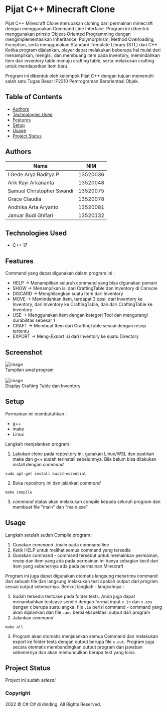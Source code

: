 # Pijat C++ Minecraft Clone
Pijat C++ Minecraft Clone merupakan cloning dari permainan minecraft dengan menggunakan Command Line Interface.
Program ini dibentuk menggunakan prinsip Object-Oriented Programming dengan mengimplementasikan Inheritance, Polymorphism, Method Overloading, Exception, serta menggunakan Standard Template Library (STL) dari C++. Ketika program dijalankan, player dapat melakukan beberapa hal mulai dari menampilkan, mengisi, dan membuang item pada inventory, memindahkan item dari inventory table menuju crafting table, serta melakukan crafting untuk mendapatkan item baru.

Program ini dibentuk oleh kelompok Pijat C++ dengan tujuan memenuhi salah satu Tugas Besar IF2210 Pemrograman Berorientasi Objek. 

## Table of Contents
* [Authors](#authors)
* [Technologies Used](#technologies-used)
* [Features](#features)
* [Setup](#setup)
* [Usage](#usage)
* [Project Status](#project-status)

## Authors
| Nama                           | NIM      |
| ------------------------------ | -------- |
| I Gede Arya Raditya P          | 13520036 |
| Arik Rayi Arkananta            | 13520048 |
| Samuel Christopher Swandi      | 13520075 |
| Grace Claudia                  | 13520078 |
| Andhika Arta Aryanto           | 13520081 |
| Januar Budi Ghifari            | 13520132 |

## Technologies Used
- C++ 17 

## Features
Command yang dapat digunakan dalam program ini :
- HELP -> Menampilkan seluruh command yang bisa digunakan pemain
- SHOW -> Menampilkan isi dari CraftingTable dan Inventory di Console
- DISCARD -> Menghilangkan suatu Item dari Inventory
- MOVE -> Memindahkan Item, terdapat 3 opsi, dari Inventory ke Inventory, dari Inventory ke CraftingTable, dan dari CraftingTable ke Inventory
- USE -> Menggunakan item dengan kategori Tool dan mengurangi durabilitas sebesar 1
- CRAFT -> Membuat Item dari CraftingTable sesuai dengan resep tertentu
- EXPORT -> Meng-_Export_ isi dari Inventory ke suatu Directory 

## Screenshot
![image](https://user-images.githubusercontent.com/71170262/160136485-2b62ec9a-2a1d-44fc-887d-27ba8d94bbc5.png)
<br>
Tampilan awal program
<br>
<br>
![image](https://user-images.githubusercontent.com/71170262/160136665-402c6eee-d8c5-410e-a946-15ab07107ec2.png)
<br>
Display Crafting Table dan Inventory

## Setup
Permainan ini membutuhkan : 
- g++
- make
- Linux

Langkah menjalankan program :
1. Lakukan clone pada repository ini, gunakan Linux/WSL dan pastikan make dan g++ sudah terinstall sebelumnya. Bila belum bisa dilakukan install dengan _command_
```
sudo apt-get install build-essential
```
2. Buka repository ini dan jalankan _command_
```
make compile
```
3. _command_ diatas akan melakukan compile kepada seluruh program dan membuat file "main" dan "main.exe"

## Usage

Langkah setelah sudah Compile program : 
1. Gunakan _command_ ./main pada command line
2. Ketik HELP untuk melihat semua command yang tersedia
3. Gunakan command - command tersebut untuk memainkan permainan, resep dan item yang ada pada permainan ini hanya sebagian kecil dari item yang sebenernya ada pada permainan Minecraft

Program ini juga dapat digunakan otomatis langsung menerima command dari sebuah file dan langsung melakukan test apakah output dari program sesuai output sebenarnya. Berikut langkah - langkahnya :
1. Sudah tersedia testcase pada folder tests. Anda juga dapat menambahkan testcase sendiri dengan format input ``x.in`` dan ``x.ans`` dengan x berupa suatu angka. file ``.in`` berisi command - command yang akan dijalankan dan file ``.ans`` berisi ekspektasi output dari program
2. Jalankan _command_
```
make all
```
3. Program akan otomatis menjalankan semua Command dan melakukan export ke folder tests dengan output berupa file ``x.out``. Program juga secara otomatis membandingkan output program dan jawaban sebenernya dan akan memunculkan berapa test yang lolos.

## Project Status
Project ini sudah  _selesai_ 

### Copyright
2022 © C# C# di dinding. All Rights Reserved.

